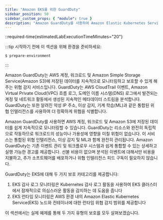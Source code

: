 ```yaml
---
title: "Amazon EKS를 위한 GuardDuty"
sidebar_position: 50
sidebar_custom_props: { "module": true }
description: "Amazon GuardDuty를 사용하여 Amazon Elastic Kubernetes Service(EKS) 클러스터에서 잠재적으로 의심스러운 활동을 감지합니다."
---
```


::required-time{estimatedLabExecutionTimeMinutes="20"}

:::tip 시작하기 전에
이 섹션을 위해 환경을 준비하세요:

```bash timeout=300 wait=30
$ prepare-environment
```

:::

Amazon GuardDuty는 AWS 계정, 워크로드 및 Amazon Simple Storage Service(Amazon S3)에 저장된 데이터를 지속적으로 모니터링하고 보호할 수 있게 해주는 위협 감지 서비스입니다. GuardDuty는 AWS CloudTrail 이벤트, Amazon Virtual Private Cloud(VPC) 흐름 로그, 도메인 이름 시스템(DNS) 로그에서 발견되는 계정 및 네트워크 활동에서 생성된 지속적인 메타데이터 스트림을 분석합니다. GuardDuty는 또한 알려진 악성 IP 주소, 이상 감지, 기계 학습(ML)과 같은 통합된 위협 인텔리전스를 사용하여 더 정확하게 위협을 식별합니다.

Amazon GuardDuty를 사용하면 AWS 계정, 워크로드 및 Amazon S3에 저장된 데이터를 쉽게 지속적으로 모니터링할 수 있습니다. GuardDuty는 리소스와 완전히 독립적으로 작동하므로 워크로드의 성능이나 가용성에 영향을 미칠 위험이 없습니다. 이 서비스는 통합된 위협 인텔리전스, 이상 감지 및 ML과 함께 완전히 관리됩니다. Amazon GuardDuty는 기존 이벤트 관리 및 워크플로우 시스템과 쉽게 통합할 수 있는 상세하고 실행 가능한 경고를 제공합니다. 선불 비용이 없으며 분석된 이벤트에 대해서만 비용을 지불하고, 추가 소프트웨어를 배포하거나 위협 인텔리전스 피드 구독이 필요하지 않습니다.

GuardDuty는 EKS에 대해 두 가지 보호 카테고리를 제공합니다:

1. EKS 감사 로그 모니터링은 Kubernetes 감사 로그 활동을 사용하여 EKS 클러스터에서 잠재적으로 의심스러운 활동을 감지하는 데 도움을 줍니다
1. EKS 런타임 모니터링은 AWS 환경 내의 Amazon Elastic Kubernetes Service(EKS) 노드와 컨테이너에 대한 런타임 위협 감지 범위를 제공합니다

이 섹션에서는 실제 예제를 통해 두 가지 유형의 보호를 모두 살펴보겠습니다.